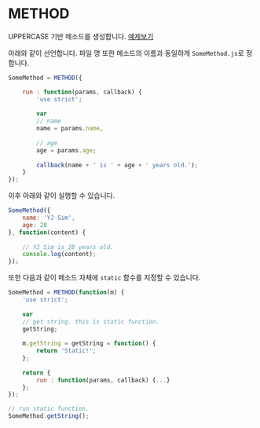 # METHOD
UPPERCASE 기반 메소드를 생성합니다. [예제보기](../EXAMPLE/UPPERCASE-CORE/METHOD.js)

아래와 같이 선언합니다. 파일 명 또한 메소드의 이름과 동일하게 `SomeMethod.js`로 정합니다.
```javascript
SomeMethod = METHOD({

	run : function(params, callback) {
	    'use strict';
	
	    var
		// name
		name = params.name,
		
		// age
		age = params.age;
	
		callback(name + ' is ' + age + ' years old.');
	}
});
```

이후 아래와 같이 실행할 수 있습니다.
```javascript
SomeMethod({
    name: 'YJ Sim',
    age: 28
}, function(content) {
    
    // YJ Sim is 28 years old.
	console.log(content);
});
```

또한 다음과 같이 메소드 자체에 `static` 함수를 지정할 수 있습니다.

```javascript
SomeMethod = METHOD(function(m) {
    'use strict';
    
    var
    // get string. this is static function.
    getString;
    
	m.getString = getString = function() {
        return 'Static!';
    };
	
	return {
		run : function(params, callback) {...}
	};
});
```

```javascript
// run static function.
SomeMethod.getString();
```